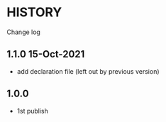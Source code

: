# HISTORY

Change log

## 1.1.0 15-Oct-2021

- add declaration file (left out by previous version)

## 1.0.0

- 1st publish
